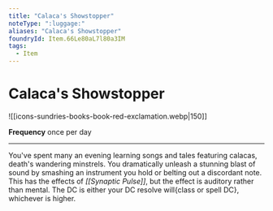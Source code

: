 ```yaml
---
title: "Calaca's Showstopper"
noteType: ":luggage:"
aliases: "Calaca's Showstopper"
foundryId: Item.66Le80aL7l80a3IM
tags:
  - Item
---
```


# Calaca's Showstopper
![[icons-sundries-books-book-red-exclamation.webp|150]]

**Frequency** once per day

* * *

You've spent many an evening learning songs and tales featuring calacas, death's wandering minstrels. You dramatically unleash a stunning blast of sound by smashing an instrument you hold or belting out a discordant note. This has the effects of _[[Synaptic Pulse]]_, but the effect is auditory rather than mental. The DC is either your DC resolve will{class or spell DC}, whichever is higher.
